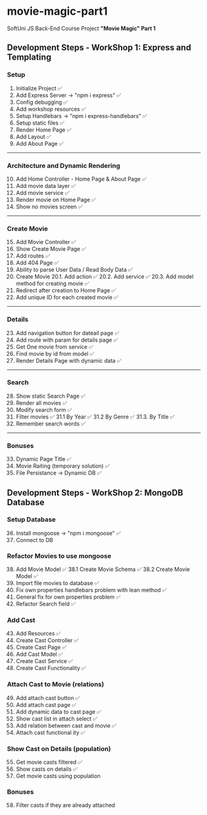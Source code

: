 # movie-magic-part1
SoftUni JS Back-End Course Project <strong>"Movie Magic" Part 1</strong>

## Development Steps - WorkShop 1: Express and Templating

### Setup
1. Initialize Project ✅
2. Add Express Server -> "npm i express" ✅
3. Config debugging ✅
4. Add workshop resources ✅
5. Setup Handlebars -> "npm i express-handlebars" ✅
6. Setup static files ✅
7. Render Home Page ✅
8. Add Layout ✅
9. Add About Page ✅
---

### Architecture and Dynamic Rendering
10. Add Home Controller - Home Page & About Page ✅
11. Add movie data layer ✅
12. Add movie service ✅
13. Render movie on Home Page ✅
14. Show no movies screen ✅
---

### Create Movie
15. Add Movie Controller ✅
16. Show Create Movie Page ✅
17. Add routes ✅
18. Add 404 Page ✅
19. Ability to parse User Data / Read Body Data ✅
20. Create Movie
20.1. Add action ✅
20.2. Add service ✅
20.3. Add model method for creating movie ✅
21. Redirect after creation to Home Page ✅
22. Add unique ID for each created movie ✅
---

### Details
23. Add navigation button for dateail page ✅
24. Add route with param for details page ✅
25. Get One movie from service ✅
26. Find movie by id from model ✅
27. Render Details Page with dynamic data ✅
---

### Search
28. Show static Search Page ✅
29. Render all movies ✅
30. Modify search form ✅
31. Filter movies ✅
31.1 By Year ✅
31.2 By Genre ✅
31.3. By Title ✅
32. Remember search words ✅
---

### Bonuses
33. Dynamic Page Title ✅
34. Movie Raiting (temporary solution) ✅
35. File Persistance -> Dynamic DB ✅


## Development Steps - WorkShop 2: MongoDB Database

### Setup Database
36. Install mongoose -> "npm i mongoose" ✅
37. Connect to DB

### Refactor Movies to use mongoose
38. Add Movie Model ✅
38.1 Create Movie Schema ✅
38.2 Create Movie Model ✅
39. Import file movies to database ✅
40. Fix own properties handlebars problem with lean method ✅
41. General fix for own properties problem ✅
42. Refactor Search field ✅

### Add Cast
43. Add Resources ✅
44. Create Cast Controller ✅
45. Create Cast Page ✅
46. Add Cast Model ✅
47. Create Cast Service ✅
48. Create Cast Functionality ✅

### Attach Cast to Movie (relations)
49. Add attach cast button ✅
50. Add attach cast page ✅
51. Add dynamic data to cast page ✅
52. Show cast list in attach select ✅
53. Add relation between cast and movie ✅
54. Attach cast functional ity ✅

### Show Cast on Details (population)
55. Get movie casts filtered ✅
56. Show casts on details ✅
57. Get movie casts using population

### Bonuses
58. Filter casts if they are already attached

